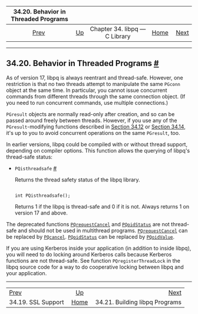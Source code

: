 <!--?xml version="1.0" encoding="UTF-8" standalone="no"?-->

|     34.20. Behavior in Threaded Programs     |                                                  |                               |                                                       |                                                            |
| :------------------------------------------: | :----------------------------------------------- | :---------------------------: | ----------------------------------------------------: | ---------------------------------------------------------: |
| [Prev](libpq-ssl.html "34.19. SSL Support")  | [Up](libpq.html "Chapter 34. libpq — C Library") | Chapter 34. libpq — C Library | [Home](index.html "PostgreSQL 17devel Documentation") |  [Next](libpq-build.html "34.21. Building libpq Programs") |

***

## 34.20. Behavior in Threaded Programs [#](#LIBPQ-THREADING)

As of version 17, libpq is always reentrant and thread-safe. However, one restriction is that no two threads attempt to manipulate the same `PGconn` object at the same time. In particular, you cannot issue concurrent commands from different threads through the same connection object. (If you need to run concurrent commands, use multiple connections.)

`PGresult` objects are normally read-only after creation, and so can be passed around freely between threads. However, if you use any of the `PGresult`-modifying functions described in [Section 34.12](libpq-misc.html "34.12. Miscellaneous Functions") or [Section 34.14](libpq-events.html "34.14. Event System"), it's up to you to avoid concurrent operations on the same `PGresult`, too.

In earlier versions, libpq could be compiled with or without thread support, depending on compiler options. This function allows the querying of libpq's thread-safe status:

* `PQisthreadsafe` [#](#LIBPQ-PQISTHREADSAFE)

    Returns the thread safety status of the libpq library.

    ```

    int PQisthreadsafe();
    ```

    Returns 1 if the libpq is thread-safe and 0 if it is not. Always returns 1 on version 17 and above.

The deprecated functions [`PQrequestCancel`](libpq-cancel.html#LIBPQ-PQREQUESTCANCEL) and [`PQoidStatus`](libpq-exec.html#LIBPQ-PQOIDSTATUS) are not thread-safe and should not be used in multithread programs. [`PQrequestCancel`](libpq-cancel.html#LIBPQ-PQREQUESTCANCEL) can be replaced by [`PQcancel`](libpq-cancel.html#LIBPQ-PQCANCEL). [`PQoidStatus`](libpq-exec.html#LIBPQ-PQOIDSTATUS) can be replaced by [`PQoidValue`](libpq-exec.html#LIBPQ-PQOIDVALUE).

If you are using Kerberos inside your application (in addition to inside libpq), you will need to do locking around Kerberos calls because Kerberos functions are not thread-safe. See function `PQregisterThreadLock` in the libpq source code for a way to do cooperative locking between libpq and your application.

***

|                                              |                                                       |                                                            |
| :------------------------------------------- | :---------------------------------------------------: | ---------------------------------------------------------: |
| [Prev](libpq-ssl.html "34.19. SSL Support")  |    [Up](libpq.html "Chapter 34. libpq — C Library")   |  [Next](libpq-build.html "34.21. Building libpq Programs") |
| 34.19. SSL Support                           | [Home](index.html "PostgreSQL 17devel Documentation") |                             34.21. Building libpq Programs |
